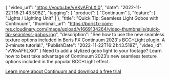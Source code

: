 {
"video_url": "https://youtu.be/vVKvAFhLXi0",
  "date": "2022-11-22T16:21:43.508Z",
  "tagging": {
    "product": [
      "Continuum"
    ],
    "feature": [
      "Lights / Lighting Unit"
    ]
  },
  "title": "Quick Tip: Seamless Light Gobos with Continuum",
  "thumbnail_url": "https://borisfx-com-res.cloudinary.com/image/upload/v1669134264/video-thumbnails/quick-tip-seamless-gobos.jpg",
  "description": "See how to use the new seamless texture options included in Boris FX Continuum 2023's BCC+Light plugin. A 2-minute tutorial.",
  "PublishDate": "2022-11-22T16:21:43.518Z",
  "video_id": "vVKvAFhLXi0"
}
Need to add a stylized gobo light to your footage? Learn how to best take advantage of Continuum 2023’s new seamless texture options included in the popular BCC+Light effect. 

[Learn more about Continuum and download a free trial](https://vfx.borisfx.com/continuum-free-trial)